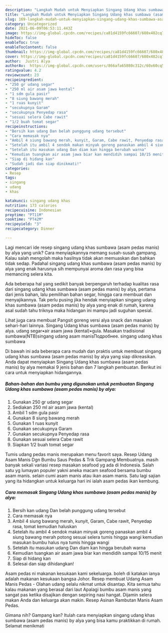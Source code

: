 ```yaml
---
description: "Langkah Mudah untuk Menyiapkan Singang Udang khas sumbawa (asam pedas manis) by alya yang Menggugah Selera"
title: "Langkah Mudah untuk Menyiapkan Singang Udang khas sumbawa (asam pedas manis) by alya yang Menggugah Selera"
slug: 169-langkah-mudah-untuk-menyiapkan-singang-udang-khas-sumbawa-asam-pedas-manis-by-alya-yang-menggugah-selera
category: Uncategorized
date: 2021-06-09T06:53:11.443Z
image: https://img-global.cpcdn.com/recipes/ca81d4159fc66607/680x482cq70/singang-udang-khas-sumbawa-asam-pedas-manis-by-alya-foto-resep-utama.jpg
hideToc: false
enableToc: true
enableTocContent: false
thumbnail: https://img-global.cpcdn.com/recipes/ca81d4159fc66607/680x482cq70/singang-udang-khas-sumbawa-asam-pedas-manis-by-alya-foto-resep-utama.jpg
cover: https://img-global.cpcdn.com/recipes/ca81d4159fc66607/680x482cq70/singang-udang-khas-sumbawa-asam-pedas-manis-by-alya-foto-resep-utama.jpg
author:  Justri Alya
authorAv:  https://img-global.cpcdn.com/users/866afa65880c312c/60x60cq50/avatar.jpg
ratingvalue: 4.2
reviewcount: 23
recipeingredient:
- "250 gr udang segar"
- "250 ml air asam jawa kental"
- "1 sdm gula pasir"
- "8 siung bawang merah"
- "1 ruas kunyit"
- "secukupnya Garam"
- "secukupnya Penyedap rasa"
- "sesuai selera Cabe rawit"
- "1/2 buah tomat segar"
recipeinstructions:
- "Bersih kan udang Dan belah punggung udang tersebut"
- "Cara memasak nya"
- "Ambil 4 siung bawang merah, kunyit, Garam, Cabe rawit, Penyedap rasa, tomat kemudian haluskan"
- "Setelah itu ambil 4 sendok makan minyak goreng panaskan ambil 4 siung bawang merah potong sesuai selera tumis hingga wangi kemudian masukan bumbu halus nya tumis hingga wangi"
- "Setelah itu masukan udang Dan diam kan hingga berubah warna"
- "Kemudian tuangkan air asam jawa biar kan mendidih sampai 10/15 menit"
- "Siap di hidang kan"
- "Sudah jadi dan siap dinikmati!"
categories:
- Resep
tags:
- singang
- udang
- khas

katakunci: singang udang khas 
nutrition: 173 calories
recipecuisine: Indonesian
preptime: "PT11M"
cooktime: "PT42M"
recipeyield: "3"
recipecategory: Dinner

---
```



Lagi mencari ide resep singang udang khas sumbawa (asam pedas manis) by alya yang unik? Cara menyiapkannya memang susah-susah gampang. Kalau salah mengolah maka hasilnya tidak akan memuaskan dan bahkan tidak sedap. Padahal singang udang khas sumbawa (asam pedas manis) by alya yang enak harusnya sih mempunyai aroma dan rasa yang bisa memancing selera kita.


Ada beberapa hal yang sedikit banyak berpengaruh terhadap kualitas rasa dari singang udang khas sumbawa (asam pedas manis) by alya, pertama dari jenis bahan, lalu pemilihan bahan segar, hingga cara membuat dan menyajikannya. Tak perlu pusing jika hendak menyiapkan singang udang khas sumbawa (asam pedas manis) by alya yang enak di rumah, karena asal sudah tahu triknya maka hidangan ini mampu jadi suguhan spesial.

Lihat juga cara membuat Pangsit goreng versi alya snack dan masakan sehari-hari lainnya. Singang Udang khas sumbawa (asam pedas manis) by alya. udang segar•air asam jawa (kental)•gula. Masakan tradisional sumbawa(NTB)singang udang asam manisПодробнее. singang udang khas sumbawa


Di bawah ini ada beberapa cara mudah dan praktis untuk membuat singang udang khas sumbawa (asam pedas manis) by alya yang siap dikreasikan. Anda dapat menyiapkan Singang Udang khas sumbawa (asam pedas manis) by alya memakai 9 jenis bahan dan 7 langkah pembuatan. Berikut ini cara untuk menyiapkan hidangannya.

<!--inarticleads1-->

##### Bahan-bahan dan bumbu yang digunakan untuk pembuatan Singang Udang khas sumbawa (asam pedas manis) by alya:

1. Gunakan 250 gr udang segar
1. Sediakan 250 ml air asam jawa (kental)
1. Ambil 1 sdm gula pasir
1. Gunakan 8 siung bawang merah
1. Gunakan 1 ruas kunyit
1. Gunakan secukupnya Garam
1. Gunakan secukupnya Penyedap rasa
1. Gunakan sesuai selera Cabe rawit
1. Siapkan 1/2 buah tomat segar


Tumis udang pedas manis merupakan menu favorit saya. Resep Udang Asam Manis Dgn Bumbu Saus Pedas &amp; Trik Gampang Membuatnya. masih banyak sekali variasi resep masakan seafood yg ada di Indonesia. Salah satu yg lumayan populer yakni aneka macam seafood bersama bumbu asam manis. selain cumi asam manis atau ikan asam manis. Satu lagi sajian yang ita hidangkan untuk keluarga hari ini ialah asam pedas ikan kembung. 

<!--inarticleads2-->

##### Cara memasak Singang Udang khas sumbawa (asam pedas manis) by alya:

1. Bersih kan udang Dan belah punggung udang tersebut
1. Cara memasak nya
1. Ambil 4 siung bawang merah, kunyit, Garam, Cabe rawit, Penyedap rasa, tomat kemudian haluskan
1. Setelah itu ambil 4 sendok makan minyak goreng panaskan ambil 4 siung bawang merah potong sesuai selera tumis hingga wangi kemudian masukan bumbu halus nya tumis hingga wangi
1. Setelah itu masukan udang Dan diam kan hingga berubah warna
1. Kemudian tuangkan air asam jawa biar kan mendidih sampai 10/15 menit
1. Siap di hidang kan
1. Selesai dan siap dihidangkan!

Asam pedas ni makanan kesukaan kami sekeluarga. boleh di katakan ianya adalah makanan kesukaan bangsa Johor. Resep membuat Udang Asam Manis Pedas - Olahan udang selalu nikmat untuk disantap. Kita semua tahu kalau makanan yang berasal dari laut Apalagi bumbu asam manis yang sangat pas ketika disajikan dengan sepiring nasi hangat. Dijamin selera makan Anda dan keluarga akan makin. Resep Asinan Rambutan Manis Asam Pedas. 

Gimana nih? Gampang kan? Itulah cara menyiapkan singang udang khas sumbawa (asam pedas manis) by alya yang bisa kamu praktikkan di rumah. Selamat menikmati
